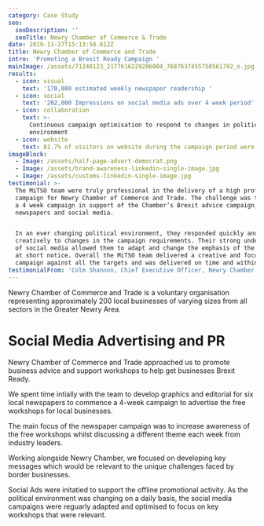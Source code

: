 ```yaml
---
category: Case Study
seo:
  seoDescription: ''
  seoTitle: Newry Chamber of Commerce & Trade
date: 2019-11-27T15:13:58.612Z
title: Newry Chamber of Commerce and Trade
intro: 'Promoting a Brexit Ready Campaign '
mainImage: /assets/71248123_2177616229206004_7687637455750561792_o.jpg
results:
  - icon: visual
    text: '170,000 estimated weekly newspaper readership '
  - icon: social
    text: '202,000 Impressions on social media ads over 4 week period'
  - icon: collaboration
    text: >-
      Continuous campaign optimisation to respond to changes in political
      environment 
  - icon: website
    text: 81.7% of visitors on website during the campaign period were new
imageBlock:
  - Image: /assets/half-page-advert-democrat.png
  - Image: /assets/brand-awareness-linkedin-single-image.jpg
  - Image: /assets/customs-linkedin-single-image.jpg
testimonial: >-
  The MiTSO team were truly professional in the delivery of a high profile
  campaign for Newry Chamber of Commerce and Trade. The challenge was to deliver
  a 4 week campaign in support of the Chamber’s Brexit advice campaign, across
  newspapers and social media. 


  In an ever changing political environment, they responded quickly and
  creatively to changes in the campaign requirements. Their strong understanding
  of social media allowed them to adapt and change the emphasis of the campaign
  at short notice. Overall the MiTSO team delivered a creative and focused
  campaign against all the targets and was delivered on time and within budget.
testimonialFrom: 'Colm Shannon, Chief Executive Officer, Newry Chamber of Commerce & Trade.'
---
```

Newry Chamber of Commerce and Trade is a voluntary organisation representing approximately 200 local businesses of varying sizes from all sectors in the Greater Newry Area. 

# Social Media Advertising and PR

Newry Chamber of Commerce and Trade approached us to promote business advice and support workshops to help get businesses Brexit Ready.

We spent time intially with the team to develop graphics and editorial for six local newspapers to commence a 4-week campaign to advertise the free workshops for local businesses. 

The main focus of the newspaper campaign was to increase awareness of the free workshops whilst discussing a different theme each week from industry leaders. 

Working alongside Newry Chamber, we focused on developing key messages which would be relevant to the unique challenges faced by border businesses. 

Social Ads were initatied to support the offline promotional activity. As the political environment was changing on a daily basis, the social media campaigns were reguarly adapted and optimised to focus on key workshops that were relevant.
